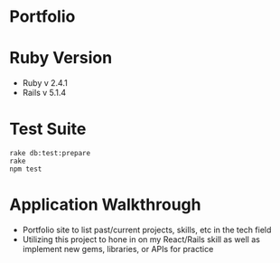 # Portfolio


# Ruby Version
* Ruby v 2.4.1
* Rails v 5.1.4

# Test Suite
 ```
 rake db:test:prepare
 rake
 npm test
 ```
 
 # Application Walkthrough
* Portfolio site to list past/current projects, skills, etc in the tech field
* Utilizing this project to hone in on my React/Rails skill as well as implement new gems, libraries, or APIs for practice

